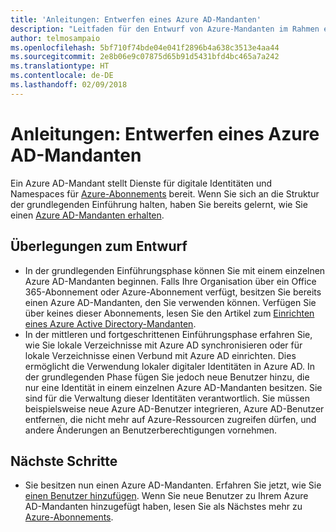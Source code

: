 ```yaml
---
title: 'Anleitungen: Entwerfen eines Azure AD-Mandanten'
description: "Leitfaden für den Entwurf von Azure-Mandanten im Rahmen einer Strategie für die grundlegende Cloudeinführung"
author: telmosampaio
ms.openlocfilehash: 5bf710f74bde04e041f2896b4a638c3513e4aa44
ms.sourcegitcommit: 2e8b06e9c07875d65b91d5431bfd4bc465a7a242
ms.translationtype: HT
ms.contentlocale: de-DE
ms.lasthandoff: 02/09/2018
---
```

# <a name="guidance-azure-ad-tenant-design"></a>Anleitungen: Entwerfen eines Azure AD-Mandanten

Ein Azure AD-Mandant stellt Dienste für digitale Identitäten und Namespaces für [Azure-Abonnements](subscription-explainer.md) bereit. Wenn Sie sich an die Struktur der grundlegenden Einführung halten, haben Sie bereits gelernt, wie Sie einen [Azure AD-Mandanten erhalten][how-to-get-aad-tenant]. 

## <a name="design-considerations"></a>Überlegungen zum Entwurf

- In der grundlegenden Einführungsphase können Sie mit einem einzelnen Azure AD-Mandanten beginnen. Falls Ihre Organisation über ein Office 365-Abonnement oder Azure-Abonnement verfügt, besitzen Sie bereits einen Azure AD-Mandanten, den Sie verwenden können. Verfügen Sie über keines dieser Abonnements, lesen Sie den Artikel zum [Einrichten eines Azure Active Directory-Mandanten][how-to-get-aad-tenant]. 
- In der mittleren und fortgeschrittenen Einführungsphase erfahren Sie, wie Sie lokale Verzeichnisse mit Azure AD synchronisieren oder für lokale Verzeichnisse einen Verbund mit Azure AD einrichten. Dies ermöglicht die Verwendung lokaler digitaler Identitäten in Azure AD. In der grundlegenden Phase fügen Sie jedoch neue Benutzer hinzu, die nur eine Identität in einem einzelnen Azure AD-Mandanten besitzen. Sie sind für die Verwaltung dieser Identitäten verantwortlich. Sie müssen beispielsweise neue Azure AD-Benutzer integrieren, Azure AD-Benutzer entfernen, die nicht mehr auf Azure-Ressourcen zugreifen dürfen, und andere Änderungen an Benutzerberechtigungen vornehmen.

## <a name="next-steps"></a>Nächste Schritte

* Sie besitzen nun einen Azure AD-Mandanten. Erfahren Sie jetzt, wie Sie [einen Benutzer hinzufügen][azure-ad-add-user]. Wenn Sie neue Benutzer zu Ihrem Azure AD-Mandanten hinzugefügt haben, lesen Sie als Nächstes mehr zu [Azure-Abonnements](subscription-explainer.md).

<!-- Links -->

[azure-ad-add-user]: /azure/active-directory/add-users-azure-active-directory?toc=/azure/architecture/cloud-adoption-guide/toc.json
[docs-manage-azure-ad]: /azure/active-directory/active-directory-administer?toc=/azure/architecture/cloud-adoption-guide/toc.json
[docs-tenant]: /azure/active-directory/develop/active-directory-howto-tenant?toc=/azure/architecture/cloud-adoption-guide/toc.json
[docs-associate-subscription]: /azure/active-directory/active-directory-how-subscriptions-associated-directory?toc=/azure/architecture/cloud-adoption-guide/toc.json
[how-to-get-aad-tenant]: /azure/active-directory/develop/active-directory-howto-tenant?toc=/azure/architecture/cloud-adoption-guide/toc.json